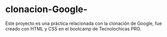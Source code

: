# clonacion-Google-
Este proyecto es una práctica relacionada con la clonación de Google, fue creado con HTML y CSS en el bootcamp de Tecnolochicas PRO.
